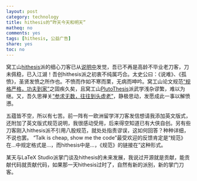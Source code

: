 ```yaml
---
layout: post
category: technology
title: hithesis的“昨天今天和明天”
matheq: no
comments: yes
tags: [hithesis, 公益广告]
share: yes
toc: no
---
```


窝工山[hithesis](https://github.com/dustincys/hithesis)派的细心刀客已从[说明中](https://github.com/dustincys/hithesis#%E5%85%B3%E4%BA%8Ehithesis%E7%9A%84%E7%BA%BF%E4%B8%8A%E8%AE%A8%E8%AE%BA%E5%8C%BA)发觉，吾已不再是高龄不毕业老刀客，刀未佩稳，已入江湖！吾创hithesis派之初衷不纯属巧合。太史公曰：《说难》、《孤愤》，圣贤发愤之所作也。不愤而作如不寒而栗，无病而呻吟。窝工山论文规范[“规格严格，功夫到家”](https://github.com/dustincys/hithesis#%E6%88%91%E5%B7%A5%E8%A7%84%E8%8C%83%E6%9C%89%E6%AD%A7%E4%B9%89%E4%B9%8B%E5%A4%84)之固疾久矣，且窝工山[PlutoThesis](https://github.com/dustincys/plutothesis)派武学浅杂谬繁，难以为继。又，吾久思禅关[“参求无数，往往到头虚老”](https://yanshuo.name/cn/2016/12/journeytowest/)，静极思动，发愿成此一事以解愤懑。

五蕴皆不空，所以有七苦。前一阵有一欧洲留学洋刀客发信想请我添加英文版式，还附加了英文版式规范说明，我很感动受用，后来得空知道已有大侠自创。另有些刀客刚入hithesis派不引用八股规范，就处处指责谬误，这如何回答？种种详细，不说也罢。
“Talk is cheap, show me the code”最受欢迎的反馈肯定是“规范》在...中规定格式是...，而hithesis中是...，《规范》的链接在”这种形式。

某天与LaTeX Studio派掌门谈及hithesis的未来发展，我说过开源就是贡献，能贡献代码就贡献代码，如果那一天hithesis过时了，自然有新的派别，新的掌门刀客。
